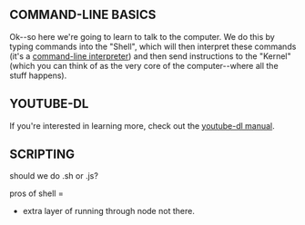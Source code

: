 
## COMMAND-LINE BASICS

Ok--so here we're going to learn to talk to the computer.  We do this by typing commands into the "Shell", which will then interpret these commands (it's a [command-line interpreter](https://en.wikipedia.org/wiki/Command-line_interface)) and then send instructions to the "Kernel" (which you can think of as the very core of the computer--where all the stuff happens).  




## YOUTUBE-DL

If you're interested in learning more, check out the [youtube-dl manual](https://github.com/rg3/youtube-dl/blob/master/README.md).



## SCRIPTING

should we do .sh or .js?

pros of shell =
- extra layer of running through node not there.
